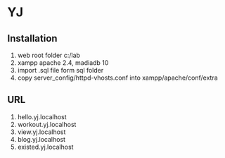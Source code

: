 # YJ

## Installation
1. web root folder c:/lab
2. xampp apache 2.4, madiadb 10
3. import .sql file form sql folder
4. copy server_config/httpd-vhosts.conf into xampp/apache/conf/extra

## URL
1. hello.yj.localhost
2. workout.yj.localhost
3. view.yj.localhost
4. blog.yj.localhost
5. existed.yj.localhost